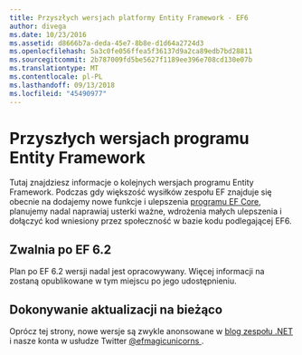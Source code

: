 ```yaml
---
title: Przyszłych wersjach platformy Entity Framework - EF6
author: divega
ms.date: 10/23/2016
ms.assetid: d8666b7a-deda-45e7-8b8e-d1d64a2724d3
ms.openlocfilehash: 5a3c0fe056ffea5f36137d9a2ca89edb7bd28811
ms.sourcegitcommit: 2b787009fd5be5627f1189ee396e708cd130e07b
ms.translationtype: MT
ms.contentlocale: pl-PL
ms.lasthandoff: 09/13/2018
ms.locfileid: "45490977"
---
```

# <a name="future-versions-of-entity-framework"></a>Przyszłych wersjach programu Entity Framework 
Tutaj znajdziesz informacje o kolejnych wersjach programu Entity Framework.
Podczas gdy większość wysiłków zespołu EF znajduje się obecnie na dodajemy nowe funkcje i ulepszenia [programu EF Core](https://docs.microsoft.com/en-us/ef/core/index), planujemy nadal naprawiaj usterki ważne, wdrożenia małych ulepszenia i dołączyć kod wniesiony przez społeczność w bazie kodu podlegającej EF6.

## <a name="post-ef-62-releases"></a>Zwalnia po EF 6.2

Plan po EF 6.2 wersji nadal jest opracowywany. Więcej informacji na zostaną opublikowane w tym miejscu po jego udostępnieniu.
 
## <a name="staying-up-to-date"></a>Dokonywanie aktualizacji na bieżąco  
  
Oprócz tej strony, nowe wersje są zwykle anonsowane w [blog zespołu .NET](https://blogs.msdn.microsoft.com/dotnet/tag/entity-framework/) i nasze konta w usłudze Twitter [ @efmagicunicorns ](http://twitter.com/efmagicunicorns).
  